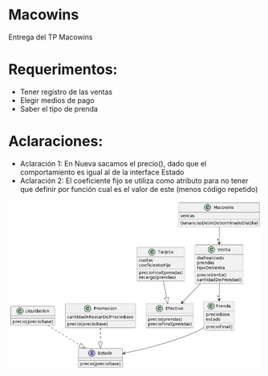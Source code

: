 # Macowins
Entrega del TP Macowins

# Requerimentos:
- Tener registro de las ventas
- Elegir medios de pago
- Saber el tipo de prenda

# Aclaraciones:

- Aclaración 1: En Nueva sacamos el precio(), dado que el comportamiento es igual al de la interface Estado
- Aclaración 2: El coeficiente fijo se utiliza como atributo para no tener que definir por función cual es el valor de este (menos código repetido)

![alt text](https://github.com/Grupo-ddjs/Macowins/blob/main/diagrama2.png?raw=true)
